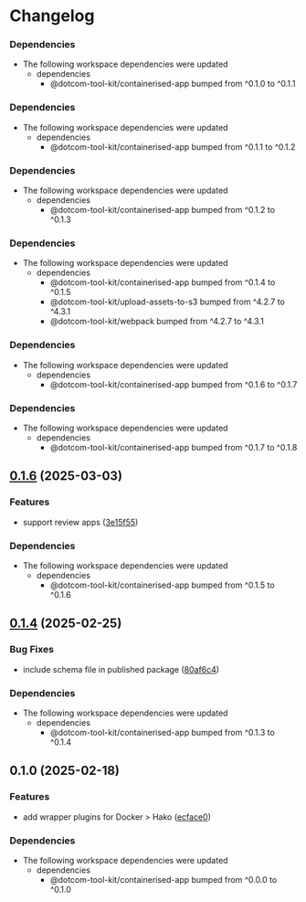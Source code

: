 # Changelog

### Dependencies

* The following workspace dependencies were updated
  * dependencies
    * @dotcom-tool-kit/containerised-app bumped from ^0.1.0 to ^0.1.1

### Dependencies

* The following workspace dependencies were updated
  * dependencies
    * @dotcom-tool-kit/containerised-app bumped from ^0.1.1 to ^0.1.2

### Dependencies

* The following workspace dependencies were updated
  * dependencies
    * @dotcom-tool-kit/containerised-app bumped from ^0.1.2 to ^0.1.3

### Dependencies

* The following workspace dependencies were updated
  * dependencies
    * @dotcom-tool-kit/containerised-app bumped from ^0.1.4 to ^0.1.5
    * @dotcom-tool-kit/upload-assets-to-s3 bumped from ^4.2.7 to ^4.3.1
    * @dotcom-tool-kit/webpack bumped from ^4.2.7 to ^4.3.1

### Dependencies

* The following workspace dependencies were updated
  * dependencies
    * @dotcom-tool-kit/containerised-app bumped from ^0.1.6 to ^0.1.7

### Dependencies

* The following workspace dependencies were updated
  * dependencies
    * @dotcom-tool-kit/containerised-app bumped from ^0.1.7 to ^0.1.8

## [0.1.6](https://github.com/Financial-Times/dotcom-tool-kit/compare/containerised-app-with-assets-v0.1.5...containerised-app-with-assets-v0.1.6) (2025-03-03)


### Features

* support review apps ([3e15f55](https://github.com/Financial-Times/dotcom-tool-kit/commit/3e15f55c24afec7c3c80f75b5fc0316a8232f110))


### Dependencies

* The following workspace dependencies were updated
  * dependencies
    * @dotcom-tool-kit/containerised-app bumped from ^0.1.5 to ^0.1.6

## [0.1.4](https://github.com/Financial-Times/dotcom-tool-kit/compare/containerised-app-with-assets-v0.1.3...containerised-app-with-assets-v0.1.4) (2025-02-25)


### Bug Fixes

* include schema file in published package ([80af6c4](https://github.com/Financial-Times/dotcom-tool-kit/commit/80af6c4b2f653c121fcd1d0f5112be2add845799))


### Dependencies

* The following workspace dependencies were updated
  * dependencies
    * @dotcom-tool-kit/containerised-app bumped from ^0.1.3 to ^0.1.4

## 0.1.0 (2025-02-18)


### Features

* add wrapper plugins for Docker &gt; Hako ([ecface0](https://github.com/Financial-Times/dotcom-tool-kit/commit/ecface0c4f875b6c1d6df47ffc79282fd336ad84))


### Dependencies

* The following workspace dependencies were updated
  * dependencies
    * @dotcom-tool-kit/containerised-app bumped from ^0.0.0 to ^0.1.0
